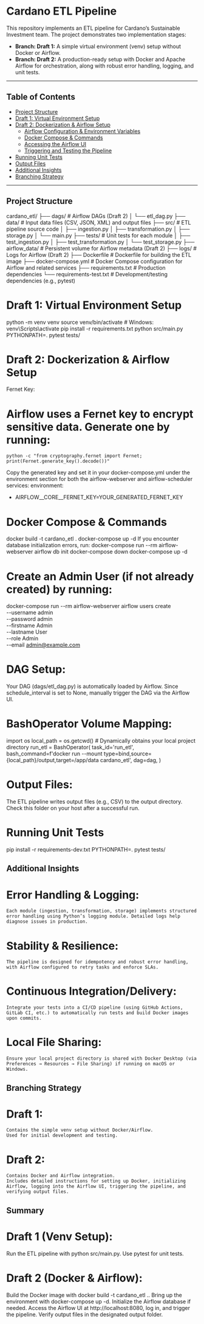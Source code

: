 # Cardano ETL Pipeline

This repository implements an ETL pipeline for Cardano’s Sustainable Investment team. The project demonstrates two implementation stages:

- **Branch: Draft 1:** A simple virtual environment (venv) setup without Docker or Airflow.
- **Branch: Draft 2:** A production-ready setup with Docker and Apache Airflow for orchestration, along with robust error handling, logging, and unit tests.

---

## Table of Contents

- [Project Structure](#project-structure)
- [Draft 1: Virtual Environment Setup](#draft-1-virtual-environment-setup)
- [Draft 2: Dockerization & Airflow Setup](#draft-2-dockerization--airflow-setup)
  - [Airflow Configuration & Environment Variables](#airflow-configuration--environment-variables)
  - [Docker Compose & Commands](#docker-compose--commands)
  - [Accessing the Airflow UI](#accessing-the-airflow-ui)
  - [Triggering and Testing the Pipeline](#triggering-and-testing-the-pipeline)
- [Running Unit Tests](#running-unit-tests)
- [Output Files](#output-files)
- [Additional Insights](#additional-insights)
- [Branching Strategy](#branching-strategy)

---

## Project Structure

cardano_etl/
├── dags/                 # Airflow DAGs (Draft 2)
│   └── etl_dag.py
├── data/                 # Input data files (CSV, JSON, XML) and output files
├── src/                  # ETL pipeline source code
│   ├── ingestion.py
│   ├── transformation.py
│   ├── storage.py
│   └── main.py
├── tests/                # Unit tests for each module
│   ├── test_ingestion.py
│   ├── test_transformation.py
│   └── test_storage.py
├── airflow_data/         # Persistent volume for Airflow metadata (Draft 2)
├── logs/                 # Logs for Airflow (Draft 2)
├── Dockerfile            # Dockerfile for building the ETL image
├── docker-compose.yml    # Docker Compose configuration for Airflow and related services
├── requirements.txt      # Production dependencies
└── requirements-test.txt  # Development/testing dependencies (e.g., pytest)


# Draft 1: Virtual Environment Setup
python -m venv venv
source venv/bin/activate  # Windows: venv\Scripts\activate
pip install -r requirements.txt
python src/main.py
PYTHONPATH=. pytest tests/

# Draft 2: Dockerization & Airflow Setup
Fernet Key:

# Airflow uses a Fernet key to encrypt sensitive data. Generate one by running:
    python -c "from cryptography.fernet import Fernet; print(Fernet.generate_key().decode())"

  Copy the generated key and set it in your docker-compose.yml under the environment section for both the airflow-webserver and airflow-scheduler services:
    environment:
  - AIRFLOW__CORE__FERNET_KEY=YOUR_GENERATED_FERNET_KEY

# Docker Compose & Commands
  docker build -t cardano_etl .
  docker-compose up -d
  If you encounter database initialization errors, run:
      docker-compose run --rm airflow-webserver airflow db init
      docker-compose down
      docker-compose up -d


# Create an Admin User (if not already created) by running:
docker-compose run --rm airflow-webserver airflow users create \
  --username admin \
  --password admin \
  --firstname Admin \
  --lastname User \
  --role Admin \
  --email admin@example.com


# DAG Setup:
Your DAG (dags/etl_dag.py) is automatically loaded by Airflow. Since schedule_interval is set to None, manually trigger the DAG via the Airflow UI.

# BashOperator Volume Mapping:

  import os
  local_path = os.getcwd()  # Dynamically obtains your local project directory
  run_etl = BashOperator(
      task_id='run_etl',
      bash_command=f'docker run --mount type=bind,source={local_path}/output,target=/app/data cardano_etl',
      dag=dag,
  )


# Output Files:
The ETL pipeline writes output files (e.g., CSV) to the output directory. Check this folder on your host after a successful run.


# Running Unit Tests
pip install -r requirements-dev.txt
PYTHONPATH=. pytest tests/


## Additional Insights
  # Error Handling & Logging:
    Each module (ingestion, transformation, storage) implements structured error handling using Python’s logging module. Detailed logs help diagnose issues in production.

  # Stability & Resilience:
    The pipeline is designed for idempotency and robust error handling, with Airflow configured to retry tasks and enforce SLAs.

  # Continuous Integration/Delivery:
    Integrate your tests into a CI/CD pipeline (using GitHub Actions, GitLab CI, etc.) to automatically run tests and build Docker images upon commits.

  # Local File Sharing:
    Ensure your local project directory is shared with Docker Desktop (via Preferences → Resources → File Sharing) if running on macOS or Windows.


## Branching Strategy
  # Draft 1:
    Contains the simple venv setup without Docker/Airflow.
    Used for initial development and testing.
  # Draft 2:
    Contains Docker and Airflow integration.
    Includes detailed instructions for setting up Docker, initializing Airflow, logging into the Airflow UI, triggering the pipeline, and verifying output files.


## Summary
  # Draft 1 (Venv Setup):
  Run the ETL pipeline with python src/main.py.
  Use pytest for unit tests.
  
  # Draft 2 (Docker & Airflow):
  Build the Docker image with docker build -t cardano_etl ..
  Bring up the environment with docker-compose up -d.
  Initialize the Airflow database if needed.
  Access the Airflow UI at http://localhost:8080, log in, and trigger the pipeline.
  Verify output files in the designated output folder.

